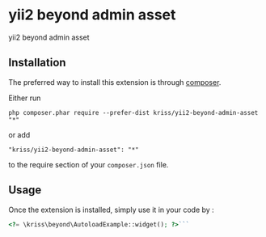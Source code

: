 yii2 beyond admin asset
=======================
yii2 beyond admin asset

Installation
------------

The preferred way to install this extension is through [composer](http://getcomposer.org/download/).

Either run

```
php composer.phar require --prefer-dist kriss/yii2-beyond-admin-asset "*"
```

or add

```
"kriss/yii2-beyond-admin-asset": "*"
```

to the require section of your `composer.json` file.


Usage
-----

Once the extension is installed, simply use it in your code by  :

```php
<?= \kriss\beyond\AutoloadExample::widget(); ?>```
